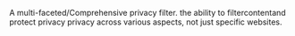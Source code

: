 A multi-faceted/Comprehensive privacy filter.
the ability to filtercontentand protect privacy
privacy across various aspects, not just specific websites.
